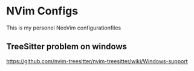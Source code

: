 # NVim Configs
This is my personel NeoVim configurationfiles

## TreeSitter problem on windows
https://github.com/nvim-treesitter/nvim-treesitter/wiki/Windows-support

